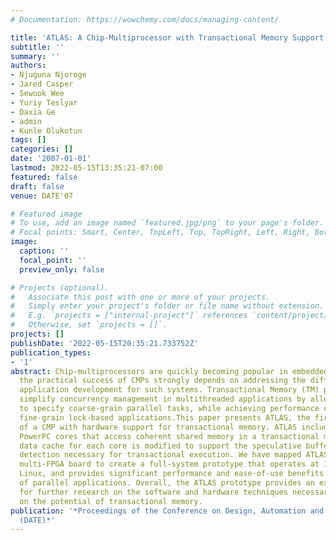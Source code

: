 ```yaml
---
# Documentation: https://wowchemy.com/docs/managing-content/

title: 'ATLAS: A Chip-Multiprocessor with Transactional Memory Support'
subtitle: ''
summary: ''
authors:
- Njuguna Njoroge
- Jared Casper
- Sewook Wee
- Yuriy Teslyar
- Daxia Ge
- admin
- Kunle Olukotun
tags: []
categories: []
date: '2007-01-01'
lastmod: 2022-05-15T13:35:21-07:00
featured: false
draft: false
venue: DATE'07

# Featured image
# To use, add an image named `featured.jpg/png` to your page's folder.
# Focal points: Smart, Center, TopLeft, Top, TopRight, Left, Right, BottomLeft, Bottom, BottomRight.
image:
  caption: ''
  focal_point: ''
  preview_only: false

# Projects (optional).
#   Associate this post with one or more of your projects.
#   Simply enter your project's folder or file name without extension.
#   E.g. `projects = ["internal-project"]` references `content/project/deep-learning/index.md`.
#   Otherwise, set `projects = []`.
projects: []
publishDate: '2022-05-15T20:35:21.733752Z'
publication_types:
- '1'
abstract: Chip-multiprocessors are quickly becoming popular in embedded systems. However,
  the practical success of CMPs strongly depends on addressing the difficulty of multithreaded
  application development for such systems. Transactional Memory (TM) promises to
  simplify concurrency management in multithreaded applications by allowing programmers
  to specify coarse-grain parallel tasks, while achieving performance comparable to
  fine-grain lock-based applications.This paper presents ATLAS, the first prototype
  of a CMP with hardware support for transactional memory. ATLAS includes 8 embedded
  PowerPC cores that access coherent shared memory in a transactional manner. The
  data cache for each core is modified to support the speculative buffering and conflict
  detection necessary for transactional execution. We have mapped ATLAS to the BEE2
  multi-FPGA board to create a full-system prototype that operates at 100MHz, boots
  Linux, and provides significant performance and ease-of-use benefits for a range
  of parallel applications. Overall, the ATLAS prototype provides an excellent framework
  for further research on the software and hardware techniques necessary to deliver
  on the potential of transactional memory.
publication: '*Proceedings of the Conference on Design, Automation and Test in Europe
  (DATE)*'
---
```

